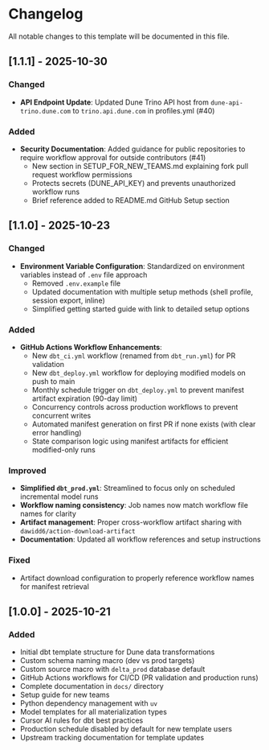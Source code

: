 # Changelog

All notable changes to this template will be documented in this file.

## [1.1.1] - 2025-10-30

### Changed
- **API Endpoint Update**: Updated Dune Trino API host from `dune-api-trino.dune.com` to `trino.api.dune.com` in profiles.yml (#40)

### Added
- **Security Documentation**: Added guidance for public repositories to require workflow approval for outside contributors (#41)
  - New section in SETUP_FOR_NEW_TEAMS.md explaining fork pull request workflow permissions
  - Protects secrets (DUNE_API_KEY) and prevents unauthorized workflow runs
  - Brief reference added to README.md GitHub Setup section

## [1.1.0] - 2025-10-23

### Changed
- **Environment Variable Configuration**: Standardized on environment variables instead of `.env` file approach
  - Removed `.env.example` file
  - Updated documentation with multiple setup methods (shell profile, session export, inline)
  - Simplified getting started guide with link to detailed setup options

### Added
- **GitHub Actions Workflow Enhancements**:
  - New `dbt_ci.yml` workflow (renamed from `dbt_run.yml`) for PR validation
  - New `dbt_deploy.yml` workflow for deploying modified models on push to main
  - Monthly schedule trigger on `dbt_deploy.yml` to prevent manifest artifact expiration (90-day limit)
  - Concurrency controls across production workflows to prevent concurrent writes
  - Automated manifest generation on first PR if none exists (with clear error handling)
  - State comparison logic using manifest artifacts for efficient modified-only runs

### Improved
- **Simplified `dbt_prod.yml`**: Streamlined to focus only on scheduled incremental model runs
- **Workflow naming consistency**: Job names now match workflow file names for clarity
- **Artifact management**: Proper cross-workflow artifact sharing with `dawidd6/action-download-artifact`
- **Documentation**: Updated all workflow references and setup instructions

### Fixed
- Artifact download configuration to properly reference workflow names for manifest retrieval

## [1.0.0] - 2025-10-21

### Added
- Initial dbt template structure for Dune data transformations
- Custom schema naming macro (dev vs prod targets)
- Custom source macro with `delta_prod` database default
- GitHub Actions workflows for CI/CD (PR validation and production runs)
- Complete documentation in `docs/` directory
- Setup guide for new teams
- Python dependency management with `uv`
- Model templates for all materialization types
- Cursor AI rules for dbt best practices
- Production schedule disabled by default for new template users
- Upstream tracking documentation for template updates
